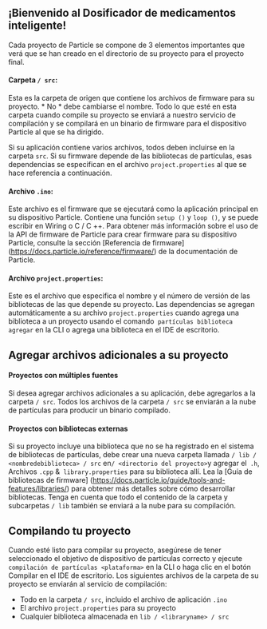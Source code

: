 ## ¡Bienvenido al Dosificador de medicamentos inteligente!

Cada proyecto de Particle se compone de 3 elementos importantes que verá que se han creado en el directorio de su proyecto para el proyecto final.

#### Carpeta ```/ src```:
Esta es la carpeta de origen que contiene los archivos de firmware para su proyecto. * No * debe cambiarse el nombre.
Todo lo que esté en esta carpeta cuando compile su proyecto se enviará a nuestro servicio de compilación y se compilará en un binario de firmware para el dispositivo Particle al que se ha dirigido.

Si su aplicación contiene varios archivos, todos deben incluirse en la carpeta `src`. Si su firmware depende de las bibliotecas de partículas, esas dependencias se especifican en el archivo `project.properties` al que se hace referencia a continuación.

#### Archivo ```.ino```:
Este archivo es el firmware que se ejecutará como la aplicación principal en su dispositivo Particle. Contiene una función `setup ()` y `loop ()`, y se puede escribir en Wiring o C / C ++. Para obtener más información sobre el uso de la API de firmware de Particle para crear firmware para su dispositivo Particle, consulte la sección [Referencia de firmware] (https://docs.particle.io/reference/firmware/) de la documentación de Particle.

#### Archivo ```project.properties```:
Este es el archivo que especifica el nombre y el número de versión de las bibliotecas de las que depende su proyecto. Las dependencias se agregan automáticamente a su archivo `project.properties` cuando agrega una biblioteca a un proyecto usando el comando` partículas biblioteca agregar` en la CLI o agrega una biblioteca en el IDE de escritorio.

## Agregar archivos adicionales a su proyecto

#### Proyectos con múltiples fuentes
Si desea agregar archivos adicionales a su aplicación, debe agregarlos a la carpeta `/ src`. Todos los archivos de la carpeta `/ src` se enviarán a la nube de partículas para producir un binario compilado.

#### Proyectos con bibliotecas externas
Si su proyecto incluye una biblioteca que no se ha registrado en el sistema de bibliotecas de partículas, debe crear una nueva carpeta llamada `/ lib / <nombredebiblioteca> / src` en` / <directorio del proyecto> `y agregar el` .h`, Archivos `.cpp` &` library.properties` para su biblioteca allí. Lea la [Guía de bibliotecas de firmware] (https://docs.particle.io/guide/tools-and-features/libraries/) para obtener más detalles sobre cómo desarrollar bibliotecas. Tenga en cuenta que todo el contenido de la carpeta y subcarpetas `/ lib` también se enviará a la nube para su compilación.

## Compilando tu proyecto

Cuando esté listo para compilar su proyecto, asegúrese de tener seleccionado el objetivo de dispositivo de partículas correcto y ejecute `compilación de partículas <plataforma>` en la CLI o haga clic en el botón Compilar en el IDE de escritorio. Los siguientes archivos de la carpeta de su proyecto se enviarán al servicio de compilación:

- Todo en la carpeta `/ src`, incluido el archivo de aplicación `.ino`
- El archivo `project.properties` para su proyecto
- Cualquier biblioteca almacenada en `lib / <libraryname> / src`
